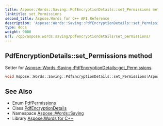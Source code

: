 ```yaml
---
title: Aspose::Words::Saving::PdfEncryptionDetails::set_Permissions method
linktitle: set_Permissions
second_title: Aspose.Words for C++ API Reference
description: 'Aspose::Words::Saving::PdfEncryptionDetails::set_Permissions method. Setter for Aspose::Words::Saving::PdfEncryptionDetails::get_Permissions in C++.'
type: docs
weight: 9000
url: /cpp/aspose.words.saving/pdfencryptiondetails/set_permissions/
---
```

## PdfEncryptionDetails::set_Permissions method


Setter for [Aspose::Words::Saving::PdfEncryptionDetails::get_Permissions](../get_permissions/).

```cpp
void Aspose::Words::Saving::PdfEncryptionDetails::set_Permissions(Aspose::Words::Saving::PdfPermissions value)
```

## See Also

* Enum [PdfPermissions](../../pdfpermissions/)
* Class [PdfEncryptionDetails](../)
* Namespace [Aspose::Words::Saving](../../)
* Library [Aspose.Words for C++](../../../)
